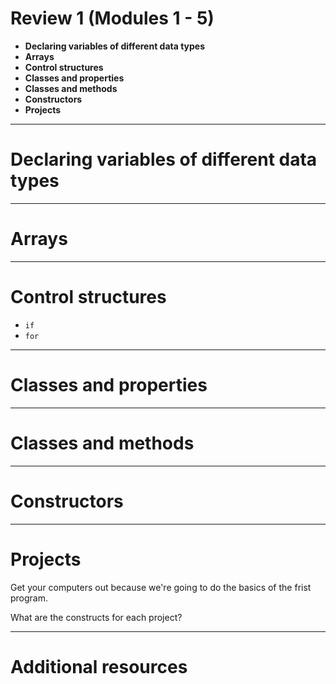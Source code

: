 <!--
$theme: default
page_number: true
footer: Java Class - Review 1
-->

# Review 1 (Modules 1 - 5)

- **Declaring variables of different data types**
- **Arrays**
- **Control structures**
- **Classes and properties**
- **Classes and methods**
- **Constructors**
- **Projects**

-----------------------------------------------------------------------------

# Declaring variables of different data types

-----------------------------------------------------------------------------

# Arrays

-----------------------------------------------------------------------------

# Control structures

- `if`
- `for`

-----------------------------------------------------------------------------

# Classes and properties

-----------------------------------------------------------------------------

# Classes and methods

-----------------------------------------------------------------------------

# Constructors

-----------------------------------------------------------------------------

# Projects

Get your computers out because we're going to do the basics of the frist
program.

What are the constructs for each project?

-----------------------------------------------------------------------------

# Additional resources
